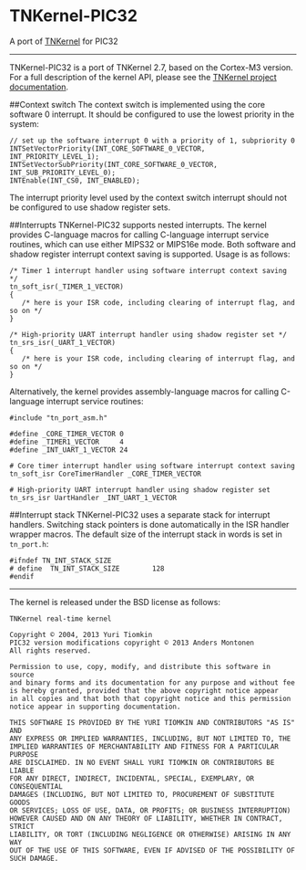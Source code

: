 TNKernel-PIC32
==============

A port of [TNKernel](http://www.tnkernel.com/ "TNKernel") for PIC32

---
TNKernel-PIC32 is a port of TNKernel 2.7, based on the Cortex-M3 version. For a full description of the kernel API, please see the [TNKernel project documentation](http://www.tnkernel.com/tn_description.html "TNKernel project documentation").

##Context switch
The context switch is implemented using the core software 0 interrupt. It should be configured to use the lowest priority in the system:

    // set up the software interrupt 0 with a priority of 1, subpriority 0
    INTSetVectorPriority(INT_CORE_SOFTWARE_0_VECTOR, INT_PRIORITY_LEVEL_1);
    INTSetVectorSubPriority(INT_CORE_SOFTWARE_0_VECTOR, INT_SUB_PRIORITY_LEVEL_0);
    INTEnable(INT_CS0, INT_ENABLED);

The interrupt priority level used by the context switch interrupt should not be configured to use shadow register sets.

##Interrupts
TNKernel-PIC32 supports nested interrupts. The kernel provides C-language macros for calling C-language interrupt service routines, which can use either MIPS32 or MIPS16e mode. Both software and shadow register interrupt context saving is supported. Usage is as follows:

    /* Timer 1 interrupt handler using software interrupt context saving */
    tn_soft_isr(_TIMER_1_VECTOR)
    {
       /* here is your ISR code, including clearing of interrupt flag, and so on */
    }

    /* High-priority UART interrupt handler using shadow register set */
    tn_srs_isr(_UART_1_VECTOR)
    {
       /* here is your ISR code, including clearing of interrupt flag, and so on */
    }


Alternatively, the kernel provides assembly-language macros for calling C-language interrupt service routines:

    #include "tn_port_asm.h"
    
    #define _CORE_TIMER_VECTOR 0
    #define _TIMER1_VECTOR     4
    #define _INT_UART_1_VECTOR 24
    
    # Core timer interrupt handler using software interrupt context saving
    tn_soft_isr CoreTimerHandler _CORE_TIMER_VECTOR
    
    # High-priority UART interrupt handler using shadow register set
    tn_srs_isr UartHandler _INT_UART_1_VECTOR

##Interrupt stack
TNKernel-PIC32 uses a separate stack for interrupt handlers. Switching stack pointers is done automatically in the ISR handler wrapper macros. The default size of the interrupt stack in words is set in `tn_port.h`:

    #ifndef TN_INT_STACK_SIZE
    # define  TN_INT_STACK_SIZE        128
    #endif
 
---

The kernel is released under the BSD license as follows:

    TNKernel real-time kernel

    Copyright © 2004, 2013 Yuri Tiomkin
    PIC32 version modifications copyright © 2013 Anders Montonen
    All rights reserved.

    Permission to use, copy, modify, and distribute this software in source
    and binary forms and its documentation for any purpose and without fee
    is hereby granted, provided that the above copyright notice appear
    in all copies and that both that copyright notice and this permission
    notice appear in supporting documentation.

    THIS SOFTWARE IS PROVIDED BY THE YURI TIOMKIN AND CONTRIBUTORS "AS IS" AND
    ANY EXPRESS OR IMPLIED WARRANTIES, INCLUDING, BUT NOT LIMITED TO, THE
    IMPLIED WARRANTIES OF MERCHANTABILITY AND FITNESS FOR A PARTICULAR PURPOSE
    ARE DISCLAIMED. IN NO EVENT SHALL YURI TIOMKIN OR CONTRIBUTORS BE LIABLE
    FOR ANY DIRECT, INDIRECT, INCIDENTAL, SPECIAL, EXEMPLARY, OR CONSEQUENTIAL
    DAMAGES (INCLUDING, BUT NOT LIMITED TO, PROCUREMENT OF SUBSTITUTE GOODS
    OR SERVICES; LOSS OF USE, DATA, OR PROFITS; OR BUSINESS INTERRUPTION)
    HOWEVER CAUSED AND ON ANY THEORY OF LIABILITY, WHETHER IN CONTRACT, STRICT
    LIABILITY, OR TORT (INCLUDING NEGLIGENCE OR OTHERWISE) ARISING IN ANY WAY
    OUT OF THE USE OF THIS SOFTWARE, EVEN IF ADVISED OF THE POSSIBILITY OF
    SUCH DAMAGE.
